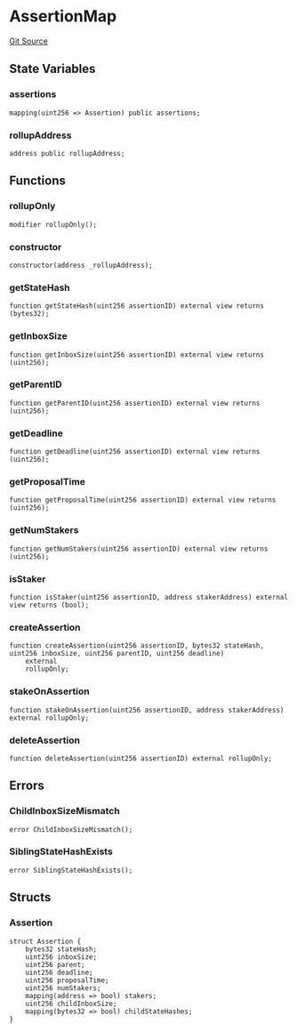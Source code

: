 # AssertionMap
[Git Source](https://github.com/SpecularL2/specular/blob/c54213cfb14aca9d44e839341f672dd978834f68/src/AssertionMap.sol)


## State Variables
### assertions

```solidity
mapping(uint256 => Assertion) public assertions;
```


### rollupAddress

```solidity
address public rollupAddress;
```


## Functions
### rollupOnly


```solidity
modifier rollupOnly();
```

### constructor


```solidity
constructor(address _rollupAddress);
```

### getStateHash


```solidity
function getStateHash(uint256 assertionID) external view returns (bytes32);
```

### getInboxSize


```solidity
function getInboxSize(uint256 assertionID) external view returns (uint256);
```

### getParentID


```solidity
function getParentID(uint256 assertionID) external view returns (uint256);
```

### getDeadline


```solidity
function getDeadline(uint256 assertionID) external view returns (uint256);
```

### getProposalTime


```solidity
function getProposalTime(uint256 assertionID) external view returns (uint256);
```

### getNumStakers


```solidity
function getNumStakers(uint256 assertionID) external view returns (uint256);
```

### isStaker


```solidity
function isStaker(uint256 assertionID, address stakerAddress) external view returns (bool);
```

### createAssertion


```solidity
function createAssertion(uint256 assertionID, bytes32 stateHash, uint256 inboxSize, uint256 parentID, uint256 deadline)
    external
    rollupOnly;
```

### stakeOnAssertion


```solidity
function stakeOnAssertion(uint256 assertionID, address stakerAddress) external rollupOnly;
```

### deleteAssertion


```solidity
function deleteAssertion(uint256 assertionID) external rollupOnly;
```

## Errors
### ChildInboxSizeMismatch

```solidity
error ChildInboxSizeMismatch();
```

### SiblingStateHashExists

```solidity
error SiblingStateHashExists();
```

## Structs
### Assertion

```solidity
struct Assertion {
    bytes32 stateHash;
    uint256 inboxSize;
    uint256 parent;
    uint256 deadline;
    uint256 proposalTime;
    uint256 numStakers;
    mapping(address => bool) stakers;
    uint256 childInboxSize;
    mapping(bytes32 => bool) childStateHashes;
}
```

